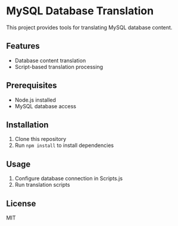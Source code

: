 # MySQL Database Translation

This project provides tools for translating MySQL database content.

## Features
- Database content translation
- Script-based translation processing

## Prerequisites
- Node.js installed
- MySQL database access

## Installation
1. Clone this repository
2. Run `npm install` to install dependencies

## Usage
1. Configure database connection in Scripts.js
2. Run translation scripts

## License
MIT